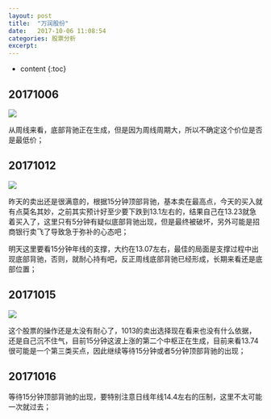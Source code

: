 ```yaml
---
layout: post
title:  "万润股份"
date:   2017-10-06 11:08:54
categories: 股票分析
excerpt: 
---
```


* content
{:toc}

## 20171006

![](http://7fva1e.com1.z0.glb.clouddn.com/%E4%B8%87%E6%B6%A6%E8%82%A1%E4%BB%BD_20171006112458.png)

从周线来看，底部背驰正在生成，但是因为周线周期大，所以不确定这个价位是否是最低价；

## 20171012

![](http://7xnjqr.com1.z0.glb.clouddn.com/%E4%B8%87%E6%B6%A6%E8%82%A1%E4%BB%BD20171012-214633.png)

昨天的卖出还是很满意的，根据15分钟顶部背驰，基本卖在最高点，今天的买入就有点莫名其妙，之前其实预计好至少要下跌到13.1左右的，结果自己在13.23就急着买入了，这里只有5分钟有疑似底部背驰出现，但是最终被破坏，另外可能是招商银行卖飞了导致急于弥补的心态吧；

明天这里要看15分钟年线的支撑，大约在13.07左右，最佳的局面是支撑过程中出现底部背驰，否则，就耐心持有吧，反正周线底部背驰已经形成，长期来看还是底部位置；

## 20171015

![](http://7fva1e.com1.z0.glb.clouddn.com/%E4%B8%87%E6%B6%A6%E8%82%A1%E4%BB%BD20171015-224958.png)

这个股票的操作还是太没有耐心了，1013的卖出选择现在看来也没有什么依据，还是自己沉不住气，目前15分钟这波上涨的第二个中枢正在生成，目前来看13.74很可能是一个第三类买点，因此继续等待15分钟或者5分钟顶部背驰的出现；

## 20171016

等待15分钟顶部背驰的出现，要特别注意日线年线14.4左右的压制，这里不太可能一次就过去；